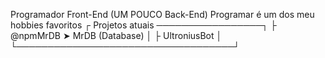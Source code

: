 Programador Front-End (UM POUCO Back-End)
Programar é um dos meu hobbies favoritos
┌  Projetos atuais ─────────────────┐
├  @npmMrDB ➤ MrDB (Database)      │
├  UltroniusBot                     │
└───────────────────────────────────┘
